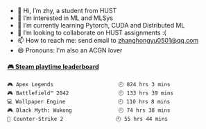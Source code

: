 - 👋 Hi, I’m zhy, a student from HUST
- 👀 I’m interested in ML and MLSys
- 🌱 I’m currently learning Pytorch, CUDA and Distributed ML
- 💞️ I’m looking to collaborate on HUST assignments :(
- 📫 How to reach me: send email to zhanghongyu0501@qq.com
- 😄 Pronouns: I'm also an ACGN lover

<!---
- ⚡ Fun fact: ...
--->
<!---
zhy617/zhy617 is a ✨ special ✨ repository because its `README.md` (this file) appears on your GitHub profile.
You can click the Preview link to take a look at your changes.
--->

<!-- steam-box start -->
#### <a href="https://gist.github.com/356d299b164c96cecbb18113a1b8d01b" target="_blank">🎮 Steam playtime leaderboard</a>
```text
🎮 Apex Legends                     🕘 824 hrs 3 mins
🎮 Battlefield™ 2042                🕘 133 hrs 39 mins
💻 Wallpaper Engine                 🕘 110 hrs 8 mins
🎮 Black Myth: Wukong               🕘 74 hrs 38 mins
🔫 Counter-Strike 2                 🕘 55 hrs 44 mins
```
<!-- Powered by https://github.com/YouEclipse/steam-box . -->
<!-- steam-box end -->
